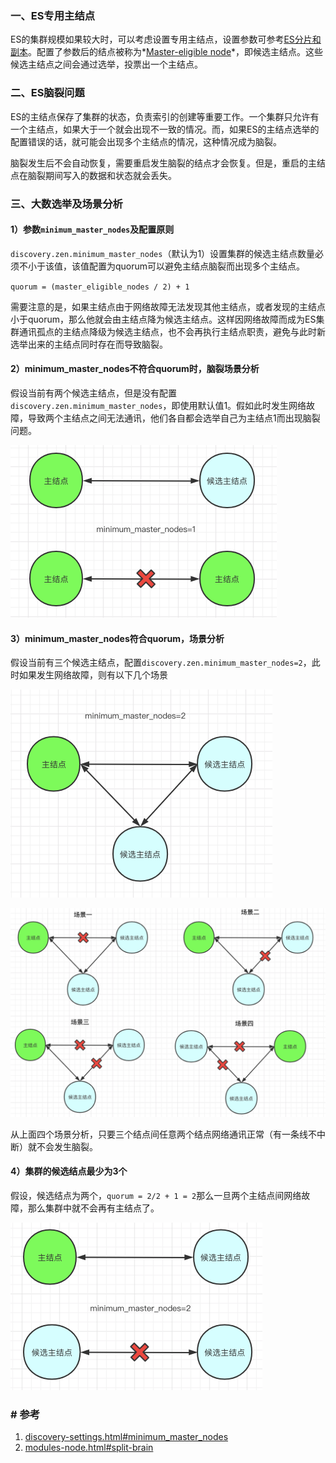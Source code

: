 ### 一、ES专用主结点

ES的集群规模如果较大时，可以考虑设置专用主结点，设置参数可参考[ES分片和副本](4.ES分片和副本)。配置了参数后的结点被称为*[Master-eligible node](https://www.elastic.co/guide/en/elasticsearch/reference/6.5/modules-node.html#master-node)*，即候选主结点。这些候选主结点之间会通过选举，投票出一个主结点。

### 二、ES脑裂问题

ES的主结点保存了集群的状态，负责索引的创建等重要工作。一个集群只允许有一个主结点，如果大于一个就会出现不一致的情况。而，如果ES的主结点选举的配置错误的话，就可能会出现多个主结点的情况，这种情况成为脑裂。

脑裂发生后不会自动恢复，需要重启发生脑裂的结点才会恢复。但是，重启的主结点在脑裂期间写入的数据和状态就会丢失。

### 三、大数选举及场景分析

#### 1）参数`minimum_master_nodes`及配置原则

`discovery.zen.minimum_master_nodes`（默认为1）设置集群的候选主结点数量必须不小于该值，该值配置为quorum可以避免主结点脑裂而出现多个主结点。

`quorum = (master_eligible_nodes / 2) + 1`

需要注意的是，如果主结点由于网络故障无法发现其他主结点，或者发现的主结点小于quorum，那么他就会由主结点降为候选主结点。这样因网络故障而成为ES集群通讯孤点的主结点降级为候选主结点，也不会再执行主结点职责，避免与此时新选举出来的主结点同时存在而导致脑裂。

#### 2）minimum_master_nodes不符合quorum时，脑裂场景分析

假设当前有两个候选主结点，但是没有配置`discovery.zen.minimum_master_nodes`，即使用默认值1。假如此时发生网络故障，导致两个主结点之间无法通讯，他们各自都会选举自己为主结点1而出现脑裂问题。

<img src="pic/image-20210612211449846.png" alt="image-20210612211449846" style="zoom:50%;" />

#### 3）minimum_master_nodes符合quorum，场景分析

假设当前有三个候选主结点，配置`discovery.zen.minimum_master_nodes=2`，此时如果发生网络故障，则有以下几个场景

<img src="pic/image-20210612212120329.png" alt="image-20210612212120329" style="zoom:50%;" />

![image-20210612212452942](pic/image-20210612212452942.png)

从上面四个场景分析，只要三个结点间任意两个结点网络通讯正常（有一条线不中断）就不会发生脑裂。

#### 4）集群的候选结点最少为3个

假设，候选结点为两个，`quorum = 2/2 + 1 = 2`那么一旦两个主结点间网络故障，那么集群中就不会再有主结点了。

<img src="pic/image-20210612212759599.png" alt="image-20210612212759599" style="zoom:50%;" />

### # 参考

1. [discovery-settings.html#minimum_master_nodes](https://www.elastic.co/guide/en/elasticsearch/reference/6.5/discovery-settings.html#minimum_master_nodes)
2. [modules-node.html#split-brain](https://www.elastic.co/guide/en/elasticsearch/reference/6.5/modules-node.html#split-brain)

